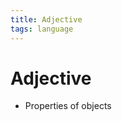 ```yaml
---
title: Adjective
tags: language
---
```


# Adjective
- Properties of objects






























































































